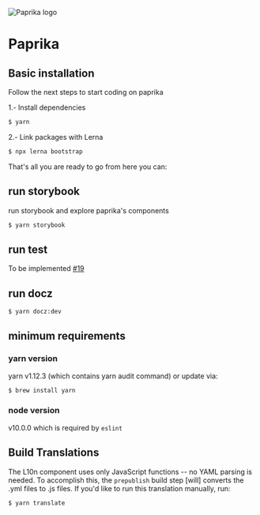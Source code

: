 ![Paprika logo](https://user-images.githubusercontent.com/10501940/52080175-07327400-254c-11e9-9748-7a00f93a13a8.png)

# Paprika

## Basic installation

Follow the next steps to start coding on paprika

1.- Install dependencies

```sh
$ yarn
```

2.- Link packages with Lerna

```sh
$ npx lerna bootstrap
```

That's all you are ready to go from here you can:

## run storybook

run storybook and explore paprika's components

```sh
$ yarn storybook
```

## run test

To be implemented [#19](https://github.com/acl-services/paprika/issues/19)

## run docz

```sh
$ yarn docz:dev
```

## minimum requirements

### yarn version

yarn v1.12.3 (which contains yarn audit command) or update via:

```sh
$ brew install yarn
```

### node version

v10.0.0 which is required by `eslint`

## Build <L10n> Translations

The L10n component uses only JavaScript functions -- no YAML parsing is needed. To accomplish this, the `prepublish` build step [will] converts the .yml files to .js files. If you'd like to run this translation manually, run:

```sh
$ yarn translate
```
